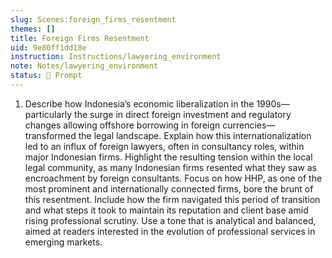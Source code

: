 ```yaml
---
slug: Scenes:foreign_firms_resentment
themes: []
title: Foreign Firms Resentment
uid: 9e80ff1dd18e
instruction: Instructions/lawyering_environment
note: Notes/lawyering_environment
status: 💬 Prompt
---
```

1.  Describe how Indonesia’s economic liberalization in the 1990s—particularly the surge in direct foreign investment and regulatory changes allowing offshore borrowing in foreign currencies—transformed the legal landscape. Explain how this internationalization led to an influx of foreign lawyers, often in consultancy roles, within major Indonesian firms. Highlight the resulting tension within the local legal community, as many Indonesian firms resented what they saw as encroachment by foreign consultants. Focus on how HHP, as one of the most prominent and internationally connected firms, bore the brunt of this resentment. Include how the firm navigated this period of transition and what steps it took to maintain its reputation and client base amid rising professional scrutiny. Use a tone that is analytical and balanced, aimed at readers interested in the evolution of professional services in emerging markets.
